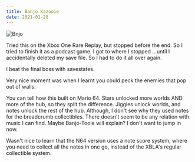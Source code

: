 ```yaml
---
title: Banjo Kazooie
date: 2021-01-28
---
```


![Bnjo](/pics/banjo.png)

Tried this on the Xbox One Rare Replay, but stopped before the end. So I tried to finish it as a podcast game. I got to where I stopped ...until I accidentally deleted my save file. So I had to do it all over again.

I beat the final boss with savestates.

Very nice moment was when I learnt you could peck the enemies that pop out of walls.

You can tell how this built on Mario 64. Stars unlocked more worlds AND more of the hub, so they split the difference. Jiggies unlock worlds, and notes unlock the rest of the hub. Although, I don't see why they used notes for the breadcrumb collectibles. There doesn't seem to be any relation with music I can find. Maybe Banjo-Tooie will explain? I don't want to jump in now.

Wasn't nice to learn that the N64 version uses a note score system, where you need to collect all the notes in one go, instead of the XBLA's regular collectible system.
